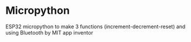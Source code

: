 # Micropython
ESP32 micropython to make 3 functions (increment-decrement-reset) and using Bluetooth by MIT app inventor
